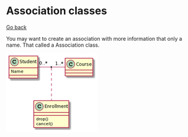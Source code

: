 # Association classes

[Go back](..)

You may want to create an association with more
information that only a name. That called a
Association class.

![](../images/Iyv9B2vM22ufJKdDAr6evkBavFHBp4q5qhL031DNCj3Jqr9Iq5LGCWGpdFDBYuf1YZIWAdIWGfeAUdeAhdb5-JavkK1XBg2IPB0D23689Ib5-GKQcY1MSc9USceEc5qB0000.png)